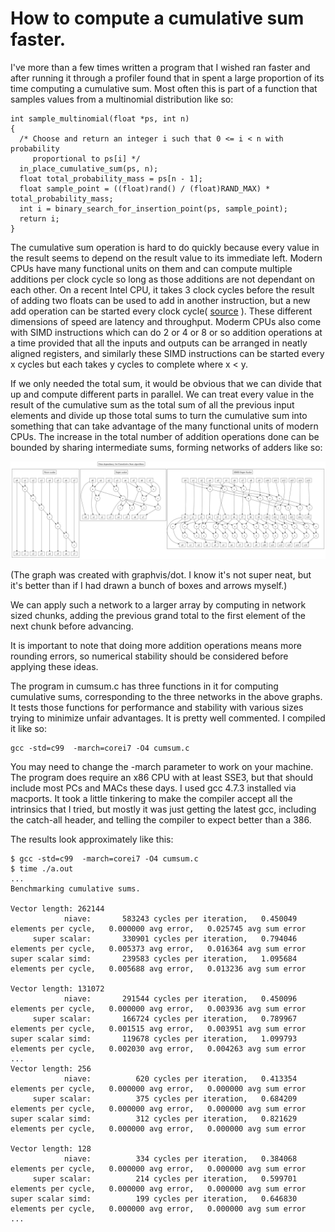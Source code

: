 How to compute a cumulative sum faster.
=======================================

I've more than a few times written a program that I wished ran faster and after running it through a profiler found that in spent a large proportion of its time computing a cumulative sum. Most often this is part of a function that samples values from a multinomial distribution like so:

    int sample_multinomial(float *ps, int n)
    {
      /* Choose and return an integer i such that 0 <= i < n with probability
      	 proportional to ps[i] */
      in_place_cumulative_sum(ps, n);
      float total_probability_mass = ps[n - 1];
      float sample_point = ((float)rand() / (float)RAND_MAX) * total_probability_mass;
      int i = binary_search_for_insertion_point(ps, sample_point);
      return i;
    }

The cumulative sum operation is hard to do quickly because every value in the result seems to depend on the result value to its immediate left. Modern CPUs have many functional units on them and can compute multiple additions per clock cycle so long as those additions are not dependant on each other. On a recent Intel CPU, it takes 3 clock cycles before the result of adding two floats can be used to add in another instruction, but a new add operation can be started every clock cycle( [source](http://www.agner.org/optimize/instruction_tables.pdf) ). These different dimensions of speed are latency and throughput. Moderm CPUs also come with SIMD instructions which can do 2 or 4 or 8 or so addition operations at a time provided that all the inputs and outputs can be arranged in neatly aligned registers, and similarly these SIMD instructions can be started every x cycles but each takes y cycles to complete where x < y.

If we only needed the total sum, it would be obvious that we can divide that up and compute different parts in parallel. We can treat every value in the result of the cumulative sum as the total sum of all the previous input elements and divide up those total sums to turn the cumulative sum into something that can take advantage of the many functional units of modern CPUs. The increase in the total number of addition operations done can be bounded by sharing intermediate sums, forming networks of adders like so:

![Networks of adders to computer cumulative somes of small fixed size arrays](cumsumgraph.png)

(The graph was created with graphvis/dot. I know it's not super neat, but it's better than if I had drawn a bunch of boxes and arrows myself.)

We can apply such a network to a larger array by computing in network sized chunks, adding the previous grand total to the first element of the next chunk before advancing.

It is important to note that doing more addition operations means more rounding errors, so numerical stability should be considered before applying these ideas.

The program in cumsum.c has three functions in it for computing cumulative sums, corresponding to the three networks in the above graphs. It tests those functions for performance and stability with various sizes trying to minimize unfair advantages. It is pretty well commented. I compiled it like so:

    gcc -std=c99  -march=corei7 -O4 cumsum.c

You may need to change the -march parameter to work on your machine. The program does require an x86 CPU with at least SSE3, but that should include most PCs and MACs these days. I used gcc 4.7.3 installed via macports. It took a little tinkering to make the compiler accept all the intrinsics that I tried, but mostly it was just getting the latest gcc, including the catch-all header, and telling the compiler to expect better than a 386.

The results look approximately like this:

    $ gcc -std=c99  -march=corei7 -O4 cumsum.c
    $ time ./a.out
    ...
    Benchmarking cumulative sums.

    Vector length: 262144
                niave:       583243 cycles per iteration,   0.450049 elements per cycle,   0.000000 avg error,   0.025745 avg sum error
         super scalar:       330901 cycles per iteration,   0.794046 elements per cycle,   0.005373 avg error,   0.016364 avg sum error
    super scalar simd:       239583 cycles per iteration,   1.095684 elements per cycle,   0.005688 avg error,   0.013236 avg sum error

    Vector length: 131072
                niave:       291544 cycles per iteration,   0.450096 elements per cycle,   0.000000 avg error,   0.003936 avg sum error
         super scalar:       166724 cycles per iteration,   0.789967 elements per cycle,   0.001515 avg error,   0.003951 avg sum error
    super scalar simd:       119678 cycles per iteration,   1.099793 elements per cycle,   0.002030 avg error,   0.004263 avg sum error
    ...
    Vector length: 256
                niave:          620 cycles per iteration,   0.413354 elements per cycle,   0.000000 avg error,   0.000000 avg sum error
         super scalar:          375 cycles per iteration,   0.684209 elements per cycle,   0.000000 avg error,   0.000000 avg sum error
    super scalar simd:          312 cycles per iteration,   0.821629 elements per cycle,   0.000000 avg error,   0.000000 avg sum error

    Vector length: 128
                niave:          334 cycles per iteration,   0.384068 elements per cycle,   0.000000 avg error,   0.000000 avg sum error
         super scalar:          214 cycles per iteration,   0.599701 elements per cycle,   0.000000 avg error,   0.000000 avg sum error
    super scalar simd:          199 cycles per iteration,   0.646830 elements per cycle,   0.000000 avg error,   0.000000 avg sum error
    ...
